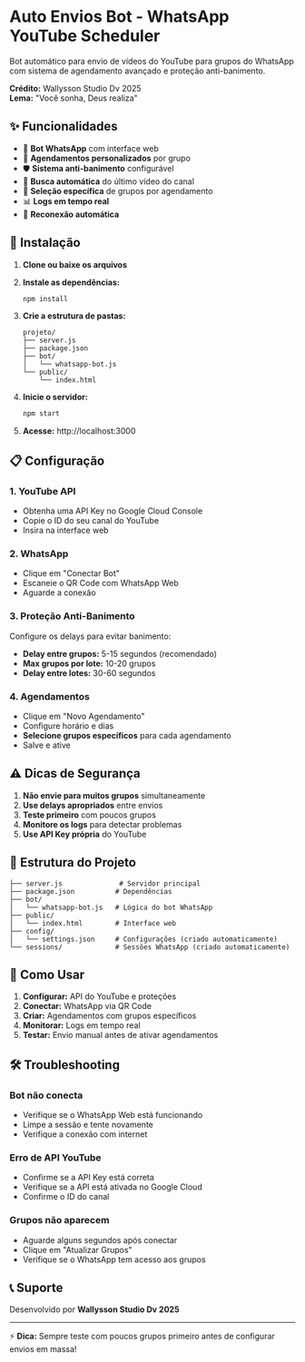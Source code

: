 # Auto Envios Bot - WhatsApp YouTube Scheduler

Bot automático para envio de vídeos do YouTube para grupos do WhatsApp com sistema de agendamento avançado e proteção anti-banimento.

**Crédito:** Wallysson Studio Dv 2025  
**Lema:** "Você sonha, Deus realiza"

## ✨ Funcionalidades

- 🤖 **Bot WhatsApp** com interface web
- 📅 **Agendamentos personalizados** por grupo
- 🛡️ **Sistema anti-banimento** configurável
- 🎥 **Busca automática** do último vídeo do canal
- 👥 **Seleção específica** de grupos por agendamento
- 📊 **Logs em tempo real**
- 🔄 **Reconexão automática**

## 🚀 Instalação

1. **Clone ou baixe os arquivos**
2. **Instale as dependências:**
   ```bash
   npm install
   ```

3. **Crie a estrutura de pastas:**
   ```
   projeto/
   ├── server.js
   ├── package.json
   ├── bot/
   │   └── whatsapp-bot.js
   └── public/
       └── index.html
   ```

4. **Inicie o servidor:**
   ```bash
   npm start
   ```

5. **Acesse:** http://localhost:3000

## 📋 Configuração

### 1. YouTube API
- Obtenha uma API Key no Google Cloud Console
- Copie o ID do seu canal do YouTube
- Insira na interface web

### 2. WhatsApp
- Clique em "Conectar Bot"
- Escaneie o QR Code com WhatsApp Web
- Aguarde a conexão

### 3. Proteção Anti-Banimento
Configure os delays para evitar banimento:
- **Delay entre grupos:** 5-15 segundos (recomendado)
- **Max grupos por lote:** 10-20 grupos
- **Delay entre lotes:** 30-60 segundos

### 4. Agendamentos
- Clique em "Novo Agendamento"
- Configure horário e dias
- **Selecione grupos específicos** para cada agendamento
- Salve e ative

## ⚠️ Dicas de Segurança

1. **Não envie para muitos grupos** simultaneamente
2. **Use delays apropriados** entre envios
3. **Teste primeiro** com poucos grupos
4. **Monitore os logs** para detectar problemas
5. **Use API Key própria** do YouTube

## 🔧 Estrutura do Projeto

```
├── server.js              # Servidor principal
├── package.json          # Dependências
├── bot/
│   └── whatsapp-bot.js   # Lógica do bot WhatsApp
├── public/
│   └── index.html        # Interface web
├── config/
│   └── settings.json     # Configurações (criado automaticamente)
└── sessions/             # Sessões WhatsApp (criado automaticamente)
```

## 📝 Como Usar

1. **Configurar:** API do YouTube e proteções
2. **Conectar:** WhatsApp via QR Code
3. **Criar:** Agendamentos com grupos específicos
4. **Monitorar:** Logs em tempo real
5. **Testar:** Envio manual antes de ativar agendamentos

## 🛠️ Troubleshooting

### Bot não conecta
- Verifique se o WhatsApp Web está funcionando
- Limpe a sessão e tente novamente
- Verifique a conexão com internet

### Erro de API YouTube
- Confirme se a API Key está correta
- Verifique se a API está ativada no Google Cloud
- Confirme o ID do canal

### Grupos não aparecem
- Aguarde alguns segundos após conectar
- Clique em "Atualizar Grupos"
- Verifique se o WhatsApp tem acesso aos grupos

## 📞 Suporte

Desenvolvido por **Wallysson Studio Dv 2025**

---

⚡ **Dica:** Sempre teste com poucos grupos primeiro antes de configurar envios em massa!